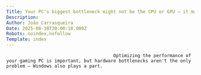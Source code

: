 ```yaml
---
Title: Your PC's biggest bottleneck might not be the CPU or GPU — it may just be Windows
Description: 
Author: João Carrasqueira
Date: 2025-08-30T20:00:18.000Z
Robots: noindex,nofollow
Template: index
---
```


                                            Optimizing the performance of your gaming PC is important, but hardware bottlenecks aren't the only problem — Windows also plays a part.
                                        